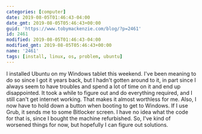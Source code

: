 ```yaml
---
categories: [computer]
date: 2019-08-05T01:46:43-04:00
date_gmt: 2019-08-05T05:46:43+00:00
guid: 'https://www.tobymackenzie.com/blog/?p=2461'
id: 2461
modified: 2019-08-05T01:46:43-04:00
modified_gmt: 2019-08-05T05:46:43+00:00
name: '2461'
tags: [install, linux, os, problem, ubuntu]
---
```


I installed Ubuntu on my Windows tablet this weekend.<!--more-->  I've been meaning to do so since I got it years back, but I hadn't gotten around to it, in part since I always seem to have troubles and spend a lot of time on it and end up disappointed.  It took a while to figure out and do everything required, and I still can't get internet working.  That makes it almost worthless for me.  Also, I now have to hold down a button when booting to get to Windows.  If I use Grub, it sends me to some Bitlocker screen.  I have no idea what the code for that is, since I bought the machine refurbished.  So, I've kind of worsened things for now, but hopefully I can figure out solutions.
